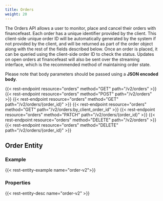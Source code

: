```yaml
---
title: Orders
weight: 20
---
```



The Orders API allows a user to monitor, place and cancel their orders
with financefeast. Each order has a unique identifier provided by the client.
This client-side unique order ID will be automatically generated by the
system if not provided by the client, and will be returned as part of the
order object along with the rest of the fields described below. Once an
order is placed, it can be queried using the client-side order ID to check
the status. Updates on open orders at financefeast will also be sent over the
streaming interface, which is the recommended method of maintaining order
state.

Please note that body parameters should be passed using a **JSON encoded body**.

{{< rest-endpoint resource="orders" method="GET" path="/v2/orders" >}}
{{< rest-endpoint resource="orders" method="POST" path="/v2/orders" >}}
{{< rest-endpoint resource="orders" method="GET" path="/v2/orders/{order_id}" >}}
{{< rest-endpoint resource="orders" method="GET" path="/v2/orders:by_client_order_id" >}}
{{< rest-endpoint resource="orders" method="PATCH" path="/v2/orders/{order_id}" >}}
{{< rest-endpoint resource="orders" method="DELETE" path="/v2/orders" >}}
{{< rest-endpoint resource="orders" method="DELETE" path="/v2/orders/{order_id}" >}}

## Order Entity

### Example
{{< rest-entity-example name="order-v2">}}

### Properties
{{< rest-entity-desc name="order-v2" >}}
